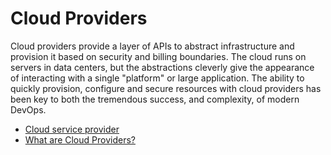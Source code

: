 # Cloud Providers

Cloud providers provide a layer of APIs to abstract infrastructure and provision it based on security and billing boundaries. The cloud runs on servers in data centers, but the abstractions cleverly give the appearance of interacting with a single "platform" or large application. The ability to quickly provision, configure and secure resources with cloud providers has been key to both the tremendous success, and complexity, of modern DevOps.

- [Cloud service provider](https://www.techtarget.com/searchitchannel/definition/cloud-service-provider-cloud-provider)
- [What are Cloud Providers?](https://www.redhat.com/en/topics/cloud-computing/what-are-cloud-providers)
